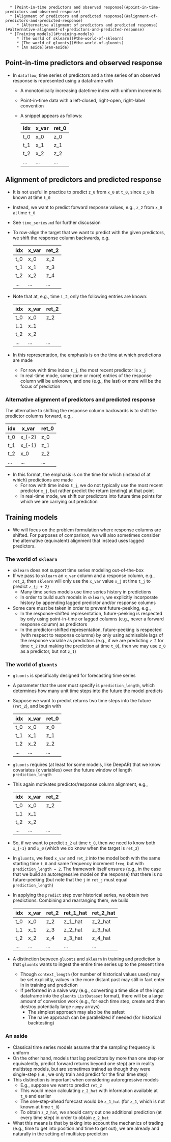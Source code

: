<!--ts-->
      * [Point-in-time predictors and observed response](#point-in-time-predictors-and-observed-response)
      * [Alignment of predictors and predicted response](#alignment-of-predictors-and-predicted-response)
         * [Alternative alignment of predictors and predicted response](#alternative-alignment-of-predictors-and-predicted-response)
      * [Training models](#training-models)
         * [The world of sklearn](#the-world-of-sklearn)
         * [The world of gluonts](#the-world-of-gluonts)
         * [An aside](#an-aside)



<!--te-->

## Point-in-time predictors and observed response

- In `dataflow`, time series of predictors and a time series of an observed
  response is represented using a dataframe with
  - A monotonically increasing datetime index with uniform increments
  - Point-in-time data with a left-closed, right-open, right-label convention
  - A snippet appears as follows:

    | idx | x_var | ret_0 |
    | --- | ----- | ----- |
    | t_0 | x_0   | z_0   |
    | t_1 | x_1   | z_1   |
    | t_2 | x_2   | z_2   |
    | ... | ...   | ...   |

## Alignment of predictors and predicted response

- It is not useful in practice to predict `z_0` from `x_0` at `t_0`, since `z_0`
  is known at time `t_0`
- Instead, we want to predict forward response values, e.g., `z_2` from `x_0` at
  time `t_0`
- See `time_series.md` for further discussion
- To row-align the target that we want to predict with the given predictors, we
  shift the response column backwards, e.g.

  | idx | x_var | ret_2 |
  | --- | ----- | ----- |
  | t_0 | x_0   | z_2   |
  | t_1 | x_1   | z_3   |
  | t_2 | x_2   | z_4   |
  | ... | ...   | ...   |

- Note that at, e.g., time `t_2`, only the following entries are known:

  | idx | x_var | ret_2 |
  | --- | ----- | ----- |
  | t_0 | x_0   | z_2   |
  | t_1 | x_1   |       |
  | t_2 | x_2   |       |
  | ... | ...   | ...   |

- In this representation, the emphasis is on the time at which predictions are
  made
  - For row with time index `t_j`, the most recent predictor is `x_j`
  - In real-time mode, some (one or more) entries of the response column will be
    unknown, and one (e.g., the last) or more will be the focus of prediction

### Alternative alignment of predictors and predicted response

The alternative to shifting the response column backwards is to shift the
predictor columns forward, e.g.,

| idx | x_var   | ret_0 |
| --- | ------- | ----- |
| t_0 | x\_{-2} | z_0   |
| t_1 | x\_{-1} | z_1   |
| t_2 | x_0     | z_2   |
| ... | ...     | ...   |

- In this format, the emphasis is on the time for which (instead of at which)
  predictions are made
  - For row with time index `t_j`, we do not typically use the most recent
    predictor `x_j`, but rather predict the return (ending) at that point
  - In real-time mode, we shift our predictors into future time points for which
    we are carrying out prediction

## Training models

- We will focus on the problem formulation where response columns are shifted.
  For purposes of comparison, we will also sometimes consider the alternative
  (equivalent) alignment that instead uses lagged predictors.

### The world of `sklearn`

- `sklearn` does not support time series modeling out-of-the-box
- If we pass to `sklearn` an `x_var` column and a response column, e.g.,
  `ret_2`, then `sklearn` will only use the `x_var` value `x_j` at time `t_j` to
  predict `z_{j + 2}`
  - Many time series models use time series history in predictions
  - In order to build such models in `sklearn`, we explicitly incorporate
    history by appending lagged predictor and/or response columns
- Some care must be taken in order to prevent future-peeking, e.g.,
  - In the response-shifted representation, future-peeking is respected by only
    using point-in-time or lagged columns (e.g., never a forward response
    column) as predictors
  - In the predictor-shifted representation, future-peeking is respected (with
    respect to response columns) by only using admissible lags of the response
    variable as predictors (e.g., if we are predicting `z_2` for time `t_2` (but
    making the prediction at time `t_0`), then we may use `z_0` as a predictor,
    but not `z_1`)

### The world of `gluonts`

- `gluonts` is specifically designed for forecasting time series
- A parameter that the user must specify is `prediction_length`, which
  determines how many unit time steps into the future the model predicts
- Suppose we want to predict returns two time steps into the future (`ret_2`),
  and begin with

  | idx | x_var | ret_0 |
  | --- | ----- | ----- |
  | t_0 | x_0   | z_0   |
  | t_1 | x_1   | z_1   |
  | t_2 | x_2   | z_2   |
  | ... | ...   | ...   |

- `gluonts` requires (at least for some models, like DeepAR) that we know
  covariates (x variables) over the future window of length `prediction_length`
- This again motivates predictor/response column alignment, e.g.,

  | idx | x_var | ret_2 |
  | --- | ----- | ----- |
  | t_0 | x_0   | z_2   |
  | t_1 | x_1   |       |
  | t_2 | x_2   |       |
  | ... | ...   | ...   |

- So, if we want to predict `z_2` at time `t_0`, then we need to know both
  `x_{-1}` and `x_0` (which we do know when the target is `ret_2`)
- In `gluonts`, we feed `x_var` and `ret_2` into the model both with the same
  starting time `t_0` and same frequency increment `freq`, but with
  `prediction_length = 2`. The framework itself ensures (e.g., in the case that
  we build an autoregressive model on the response) that there is no
  future-peeking (but note that the `j` in `ret_j` must equal
  `prediction_length`)
- In applying the `predict` step over historical series, we obtain two
  predictions. Combining and rearranging them, we build

  | idx | x_var | ret_2 | ret_1_hat | ret_2_hat |
  | --- | ----- | ----- | --------- | --------- |
  | t_0 | x_0   | z_2   | z_1_hat   | z_2_hat   |
  | t_1 | x_1   | z_3   | z_2_hat   | z_3_hat   |
  | t_2 | x_2   | z_4   | z_3_hat   | z_4_hat   |
  | ... | ...   | ...   | ...       | ...       |

- A distinction between `gluonts` and `sklearn` in training and prediction is
  that `gluonts` wants to ingest the entire time series up to the present time
  - Though `context_length` (for number of historical values used) may be set
    explicitly, values in the more distant past may still in fact enter in in
    training and prediction
  - If performed in a naive way (e.g., converting a time slice of the input
    dataframe into the `gluonts` `ListDataset` format), there will be a large
    amount of conversion work (e.g., for each time step, create and then destroy
    potentially large `numpy` arrays)
    - The simplest approach may also be the safest
    - The naive approach can be parallelized if needed (for historical
      backtesting)

### An aside

- Classical time series models assume that the sampling frequency is uniform
- On the other hand, models that lag predictors by more than one step (or
  equivalently, predict forward returns beyond one step) are in reality
  multistep models, but are sometimes trained as though they were single-step
  (i.e., we only train and predict for the final time step)
- This distinction is important when considering autoregressive models
  - E.g., suppose we want to predict `ret_2`
  - This would mean calculating `z_2_hat` with information available at `t_0`
    and earlier
  - The one-step-ahead forecast would be `z_1_hat` (for `z_1`, which is not
    known at time `t_0`)
  - To obtain `z_2_hat`, we should carry out one additional prediction (at every
    time step) in order to obtain `z_2_hat`
- What this means is that by taking into account the mechanics of trading (e.g.,
  time to get into position and time to get out), we are already and naturally
  in the setting of multistep prediction
